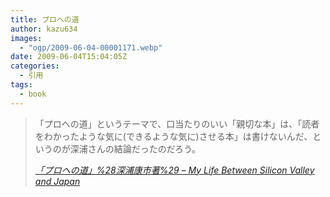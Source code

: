 ```yaml
---
title: プロへの道
author: kazu634
images:
  - "ogp/2009-06-04-00001171.webp"
date: 2009-06-04T15:04:05Z
categories:
  - 引用
tags:
  - book
---
```

<div class="section">
<blockquote title="「プロへの道」%28深浦康市著%29 - My Life Between Silicon Valley and Japan" cite="http://d.hatena.ne.jp/umedamochio/20090603/p1">
<p>
      「プロへの道」というテーマで、口当たりのいい「親切な本」は、「読者をわかったような気に(できるような気に)させる本」は書けないんだ、というのが深浦さんの結論だったのだろう。
</p>

<p>
<cite><a href="http://d.hatena.ne.jp/umedamochio/20090603/p1" onclick="__gaTracker('send', 'event', 'outbound-article', 'http://d.hatena.ne.jp/umedamochio/20090603/p1', '「プロへの道」%28深浦康市著%29 &#8211; My Life Between Silicon Valley and Japan');" target="_blank">「プロへの道」%28深浦康市著%29 &#8211; My Life Between Silicon Valley and Japan</a></cite>
</p>
</blockquote>
</div>
